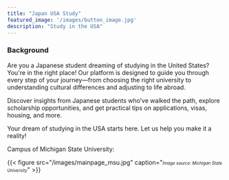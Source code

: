 ```yaml
---
title: "Japan USA Study"
featured_image: '/images/button_image.jpg'
description: "Study in the USA"
---
```


### Background

Are you a Japanese student dreaming of studying in the United States? You're in the right place! Our platform is designed to guide you through every step of your journey—from choosing the right university to understanding cultural differences and adjusting to life abroad.

Discover insights from Japanese students who’ve walked the path, explore scholarship opportunities, and get practical tips on applications, visas, housing, and more.

Your dream of studying in the USA starts here. Let us help you make it a reality!



Campus of Michigan State University:

{{< figure src="/images/mainpage_msu.jpg" caption="<span style='font-size: 0.7em;'><em>Image source: Michigan State University</em></span>" >}}


<div align="center">
  <script type="text/javascript" id="clustrmaps" src="https://clustrmaps.com/map_v2.js?d=Pg2LMyTQJxrAXWxFxy8Ai1MQI2bpe_MuhVjCpIxYCI0&cl=ffffff&w=a"></script>
</div>


